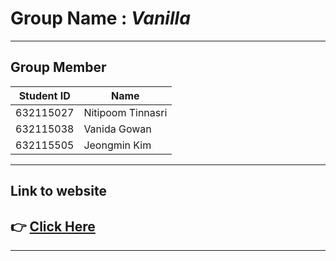 

# Group Name : *Vanilla* # 
---
## Group Member ##

Student ID | Name
-------------|--------------
632115027|Nitipoom Tinnasri
632115038|Vanida Gowan
632115505|Jeongmin Kim
---

## Link to website ##

:point_right:  [Click Here](https://whatsuplinlin.github.io/953234-project1/ "Click Here") 
---
---


